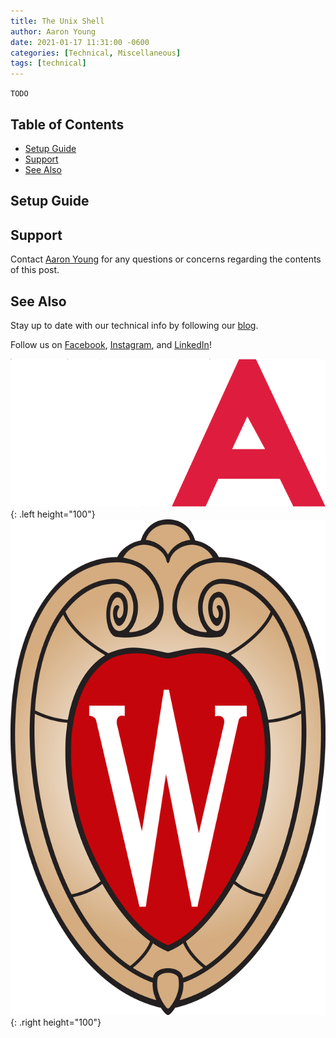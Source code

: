 ```yaml
---
title: The Unix Shell
author: Aaron Young
date: 2021-01-17 11:31:00 -0600
categories: [Technical, Miscellaneous]
tags: [technical]
---
```


`TODO`

## Table of Contents
- [Setup Guide](#setup-guide)
- [Support](#support)
- [See Also](#see-also)

## Setup Guide


## Support

Contact [Aaron Young](mailto:aryoung5@wisc.edu) for any questions or concerns regarding the contents of this post.

## See Also

Stay up to date with our technical info by following our [blog](https://wa.wisc.edu/blog).

Follow us on [Facebook](https://www.facebook.com/wisconsinautonomous/), [Instagram](https://www.instagram.com/wisconsinautonomous/), and [LinkedIn](https://www.linkedin.com/company/wisconsin-autonomous/about/)!

![WA Logo](/assets/img/logos/wa-white.png){: .left height="100"}
![Wisconsin Crest](/assets/img/logos/uw-crest.png){: .right height="100"}